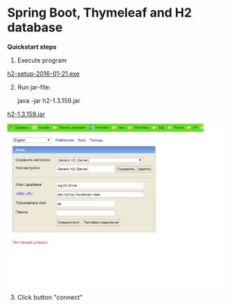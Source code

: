 # Spring Boot, Thymeleaf and H2 database

**Quickstart steps**

1. Execute program 

[h2-setup-2016-01-21.exe](https://github.com/adm3942soit/test/tree/master/lib) 

2. Run jar-file:
   
   java -jar h2-1.3.159.jar
   
[h2-1.3.159.jar](https://github.com/adm3942soit/test/tree/master/lib)

![H2Console](https://github.com/adm3942soit/test/blob/master/H2Console.png?raw=true)

3. Click button "connect"